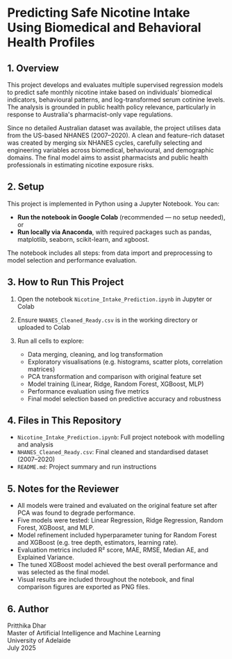 # Predicting Safe Nicotine Intake Using Biomedical and Behavioral Health Profiles

## 1. Overview

This project develops and evaluates multiple supervised regression models to predict safe monthly nicotine intake based on individuals’ biomedical indicators, behavioural patterns, and log-transformed serum cotinine levels. The analysis is grounded in public health policy relevance, particularly in response to Australia's pharmacist-only vape regulations.

Since no detailed Australian dataset was available, the project utilises data from the US-based NHANES (2007–2020). A clean and feature-rich dataset was created by merging six NHANES cycles, carefully selecting and engineering variables across biomedical, behavioural, and demographic domains. The final model aims to assist pharmacists and public health professionals in estimating nicotine exposure risks.

## 2. Setup

This project is implemented in Python using a Jupyter Notebook. You can:

- **Run the notebook in Google Colab** (recommended — no setup needed), or  
- **Run locally via Anaconda**, with required packages such as pandas, matplotlib, seaborn, scikit-learn, and xgboost.

The notebook includes all steps: from data import and preprocessing to model selection and performance evaluation.

## 3. How to Run This Project

1. Open the notebook `Nicotine_Intake_Prediction.ipynb` in Jupyter or Colab  
2. Ensure `NHANES_Cleaned_Ready.csv` is in the working directory or uploaded to Colab  
3. Run all cells to explore:

   - Data merging, cleaning, and log transformation
   - Exploratory visualisations (e.g. histograms, scatter plots, correlation matrices)
   - PCA transformation and comparison with original feature set
   - Model training (Linear, Ridge, Random Forest, XGBoost, MLP)
   - Performance evaluation using five metrics
   - Final model selection based on predictive accuracy and robustness

## 4. Files in This Repository

- `Nicotine_Intake_Prediction.ipynb`: Full project notebook with modelling and analysis
- `NHANES_Cleaned_Ready.csv`: Final cleaned and standardised dataset (2007–2020)
- `README.md`: Project summary and run instructions

## 5. Notes for the Reviewer 

- All models were trained and evaluated on the original feature set after PCA was found to degrade performance.
- Five models were tested: Linear Regression, Ridge Regression, Random Forest, XGBoost, and MLP.
- Model refinement included hyperparameter tuning for Random Forest and XGBoost (e.g. tree depth, estimators, learning rate).
- Evaluation metrics included R² score, MAE, RMSE, Median AE, and Explained Variance.
- The tuned XGBoost model achieved the best overall performance and was selected as the final model.
- Visual results are included throughout the notebook, and final comparison figures are exported as PNG files.

## 6. Author

Pritthika Dhar  
Master of Artificial Intelligence and Machine Learning  
University of Adelaide  
July 2025
